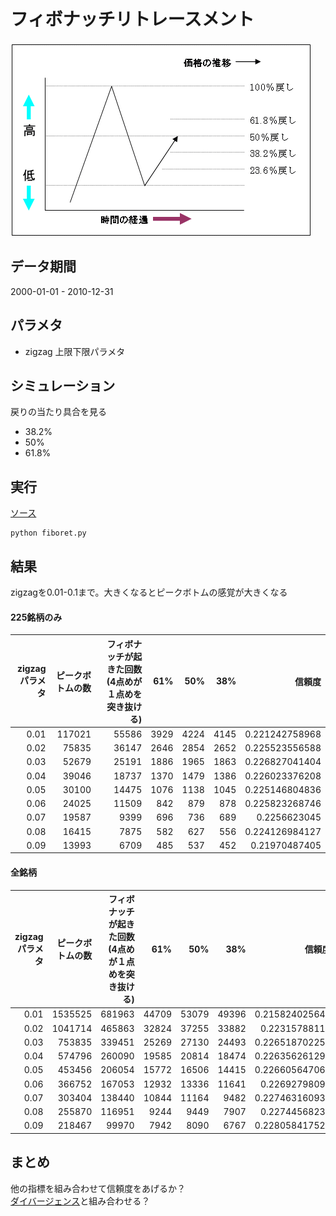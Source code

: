 # フィボナッチリトレースメント

![](../image/fiboret.gif)
## データ期間
2000-01-01 - 2010-12-31

## パラメタ
- zigzag 上限下限パラメタ   

## シミュレーション
戻りの当たり具合を見る
- 38.2%
- 50%
- 61.8%

## 実行
[ソース](https://github.kabumap.tokyo/utsubo/chartPatternBatch/tree/master/elliott)
```
python fiboret.py
```
## 結果

zigzagを0.01-0.1まで。大きくなるとピークボトムの感覚が大きくなる     
#### 225銘柄のみ


|zigzagパラメタ|ピークボトムの数|フィボナッチが起きた回数(4点めが１点めを突き抜ける)|61%|50%|38%|信頼度|
|---:|---:|---:|---:|---:|---:|---:|
|0.01|117021|55586|3929|4224|4145|0.221242758968|
|0.02|75835|36147|2646|2854|2652|0.225523556588|
|0.03|52679|25191|1886|1965|1863|0.226827041404|
|0.04|39046|18737|1370|1479|1386|0.226023376208|
|0.05|30100|14475|1076|1138|1045|0.225146804836|
|0.06|24025|11509|842|879|878|0.225823268746|
|0.07|19587|9399|696|736|689|0.2256623045|
|0.08|16415|7875|582|627|556|0.224126984127|
|0.09|13993|6709|485|537|452|0.21970487405|

#### 全銘柄

|zigzagパラメタ|ピークボトムの数|フィボナッチが起きた回数(4点めが１点めを突き抜ける)|61%|50%|38%|信頼度|
|---:|---:|---:|---:|---:|---:|---:|
|0.01|1535525|681963|44709|53079|49396|0.215824025644|
|0.02|1041714|465863|32824|37255|33882|0.22315788118|
|0.03|753835|339451|25269|27130|24493|0.226518702257|
|0.04|574796|260090|19585|20814|18474|0.226356261294|
|0.05|453456|206054|15772|16506|14415|0.226605647063|
|0.06|366752|167053|12932|13336|11641|0.22692798094|
|0.07|303404|138440|10844|11164|9482|0.227463160936|
|0.08|255870|116951|9244|9449|7907|0.22744568238|
|0.09|218467|99970|7942|8090|6767|0.228058417525|

## まとめ
他の指標を組み合わせて信頼度をあげるか？       
[ダイバージェンス](http://tradeken.blog64.fc2.com/blog-entry-972.html)と組み合わせる？
